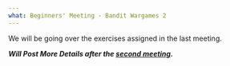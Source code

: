 ```yaml
---
what: Beginners' Meeting - Bandit Wargames 2
---
```


We will be going over the exercises assigned in the last meeting.

***Will Post More Details after the [second meeting](2016-10-4-beginners-bandit1.md).***
